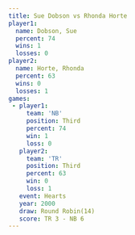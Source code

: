 ```yaml
---
title: Sue Dobson vs Rhonda Horte
player1:             
  name: Dobson, Sue  
  percent: 74        
  wins: 1            
  losses: 0          
player2:             
  name: Horte, Rhonda
  percent: 63        
  wins: 0            
  losses: 1          
games:
 - player1:         
     team: 'NB'     
     position: Third
     percent: 74    
     win: 1         
     loss: 0        
   player2:         
     team: 'TR'     
     position: Third
     percent: 63    
     win: 0         
     loss: 1        
   event: Hearts        
   year: 2000           
   draw: Round Robin(14)
   score: TR 3 - NB 6   
---
```

